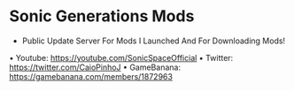 # Sonic Generations Mods
- Public Update Server For Mods I Launched And For Downloading Mods!

• Youtube: https://youtube.com/SonicSpaceOfficial
• Twitter: https://twitter.com/CaioPinhoJ
• GameBanana: https://gamebanana.com/members/1872963

